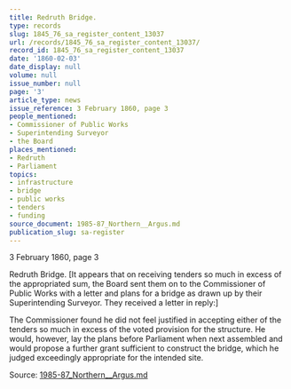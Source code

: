 ```yaml
---
title: Redruth Bridge.
type: records
slug: 1845_76_sa_register_content_13037
url: /records/1845_76_sa_register_content_13037/
record_id: 1845_76_sa_register_content_13037
date: '1860-02-03'
date_display: null
volume: null
issue_number: null
page: '3'
article_type: news
issue_reference: 3 February 1860, page 3
people_mentioned:
- Commissioner of Public Works
- Superintending Surveyor
- the Board
places_mentioned:
- Redruth
- Parliament
topics:
- infrastructure
- bridge
- public works
- tenders
- funding
source_document: 1985-87_Northern__Argus.md
publication_slug: sa-register
---
```


3 February 1860, page 3

Redruth Bridge.  [It appears that on receiving tenders so much in excess of the appropriated sum, the Board sent them on to the Commissioner of Public Works with a letter and plans for a bridge as drawn up by their Superintending Surveyor.  They received a letter in reply:]

The Commissioner found he did not feel justified in accepting either of the tenders so much in excess of the voted provision for the structure.  He would, however, lay the plans before Parliament when next assembled and would propose a further grant sufficient to construct the bridge, which he judged exceedingly appropriate for the intended site.

Source: [1985-87_Northern__Argus.md](/downloads/markdown/1985-87_Northern__Argus.md)
